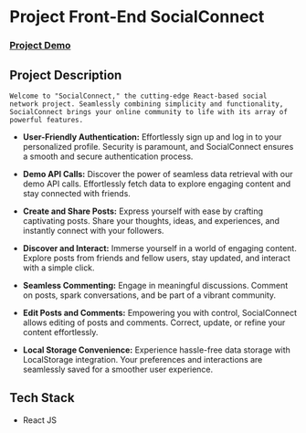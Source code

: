 # Project Front-End SocialConnect

### [Project Demo](https://main--taupe-arithmetic-377b13.netlify.app/)

## Project Description
`Welcome to "SocialConnect," the cutting-edge React-based social network project. Seamlessly combining simplicity and functionality, SocialConnect brings your online community to life with its array of powerful features.`

- **User-Friendly Authentication:** Effortlessly sign up and log in to your personalized profile. Security is paramount, and SocialConnect ensures a smooth and secure authentication process.

- **Demo API Calls:** Discover the power of seamless data retrieval with our demo API calls. Effortlessly fetch data to explore engaging content and stay connected with friends.

- **Create and Share Posts:** Express yourself with ease by crafting captivating posts. Share your thoughts, ideas, and experiences, and instantly connect with your followers.

- **Discover and Interact:** Immerse yourself in a world of engaging content. Explore posts from friends and fellow users, stay updated, and interact with a simple click.

- **Seamless Commenting:** Engage in meaningful discussions. Comment on posts, spark conversations, and be part of a vibrant community.

- **Edit Posts and Comments:** Empowering you with control, SocialConnect allows editing of posts and comments. Correct, update, or refine your content effortlessly.

- **Local Storage Convenience:** Experience hassle-free data storage with LocalStorage integration. Your preferences and interactions are seamlessly saved for a smoother user experience.

## Tech Stack
- React JS
